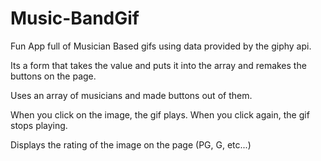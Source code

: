 # Music-BandGif

Fun App full of Musician Based gifs using data provided by the giphy api.

Its a form that takes the value and puts it into the array and remakes the buttons on the page.

 Uses an array of musicians and made buttons out of them.
 
 When you click on the image, the gif plays. When you click again, the gif stops playing.
 
 Displays the rating of the image on the page (PG, G, etc...)

